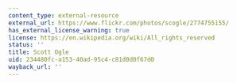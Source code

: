 ```yaml
---
content_type: external-resource
external_url: https://www.flickr.com/photos/scogle/2774755155/
has_external_license_warning: true
license: https://en.wikipedia.org/wiki/All_rights_reserved
status: ''
title: Scott Ogle
uid: 234480fc-a153-40ad-95c4-c81d0d0f67d0
wayback_url: ''
---
```

